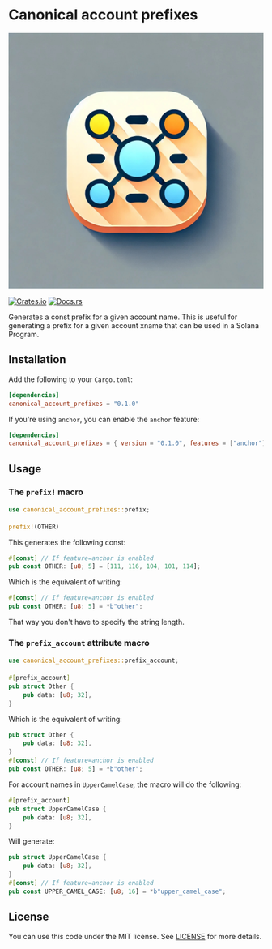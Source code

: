 # Canonical account prefixes

![Logo](./images/MIN.jpg)

[![Crates.io](https://img.shields.io/crates/v/canonical_account_prefixes)](https://crates.io/crates/canonical_account_prefixes)
[![Docs.rs](https://docs.rs/canonical_account_prefixes/badge.svg)](https://docs.rs/canonical_account_prefixes)

Generates a const prefix for a given account name. This is useful for generating
a prefix for a given account xname that can be used in a Solana Program.

## Installation

Add the following to your `Cargo.toml`:

```toml
[dependencies]
canonical_account_prefixes = "0.1.0"
```

If you're using `anchor`, you can enable the `anchor` feature:

```toml
[dependencies]
canonical_account_prefixes = { version = "0.1.0", features = ["anchor"] }
```

## Usage

### The `prefix!` macro

```rust
use canonical_account_prefixes::prefix;

prefix!(OTHER)
```

This generates the following const:

```rust
#[const] // If feature=anchor is enabled
pub const OTHER: [u8; 5] = [111, 116, 104, 101, 114];
```

Which is the equivalent of writing:

```rust
#[const] // If feature=anchor is enabled
pub const OTHER: [u8; 5] = *b"other";
```

That way you don't have to specify the string length.

### The `prefix_account` attribute macro

```rust
use canonical_account_prefixes::prefix_account;

#[prefix_account]
pub struct Other {
    pub data: [u8; 32],
}
```

Which is the equivalent of writing:

```rust
pub struct Other {
    pub data: [u8; 32],
}
#[const] // If feature=anchor is enabled
pub const OTHER: [u8; 5] = *b"other";
```

For account names in `UpperCamelCase`, the macro will do the following:

```rust
#[prefix_account]
pub struct UpperCamelCase {
    pub data: [u8; 32],
}
```

Will generate:

```rust
pub struct UpperCamelCase {
    pub data: [u8; 32],
}
#[const] // If feature=anchor is enabled
pub const UPPER_CAMEL_CASE: [u8; 16] = *b"upper_camel_case";
```

## License

You can use this code under the MIT license. See [LICENSE](./LICENSE.md) for more details.
